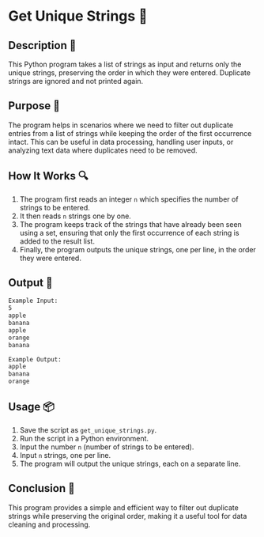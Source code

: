 # Get Unique Strings 📝

## Description 📝

This Python program takes a list of strings as input and returns only the unique strings, preserving the order in which they were entered. Duplicate strings are ignored and not printed again.

## Purpose 🎯

The program helps in scenarios where we need to filter out duplicate entries from a list of strings while keeping the order of the first occurrence intact. This can be useful in data processing, handling user inputs, or analyzing text data where duplicates need to be removed.

## How It Works 🔍

1. The program first reads an integer `n` which specifies the number of strings to be entered.
2. It then reads `n` strings one by one.
3. The program keeps track of the strings that have already been seen using a set, ensuring that only the first occurrence of each string is added to the result list.
4. Finally, the program outputs the unique strings, one per line, in the order they were entered.

## Output 📜

```bash
Example Input:
5
apple
banana
apple
orange
banana

Example Output:
apple
banana
orange
```

## Usage 📦

1. Save the script as `get_unique_strings.py`.
2. Run the script in a Python environment.
3. Input the number `n` (number of strings to be entered).
4. Input `n` strings, one per line.
5. The program will output the unique strings, each on a separate line.

## Conclusion 🚀

This program provides a simple and efficient way to filter out duplicate strings while preserving the original order, making it a useful tool for data cleaning and processing.
